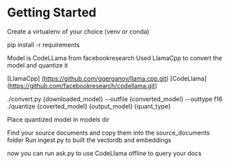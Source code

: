 # Getting Started
Create a virtualenv of your choice (venv or conda)

pip install -r requirements

Model is CodeLLama from facebookresearch
Used LlamaCpp to convert the model and quantize it


[LlamaCpp] (https://github.com/ggerganov/llama.cpp.git)
[CodeLlama] (https://github.com/facebookresearch/codellama.git)

./convert.py {downloaded_model} --outfile {converted_model} --outtype f16
./quantize {coverted_model} {output_model} {quant_type}

Place quantized model in models dir

Find your source documents and copy them into the source_documents folder
Run ingest.py to built the vectordb and embeddings

now you can run ask.py to use CodeLlama offline to query your docs
